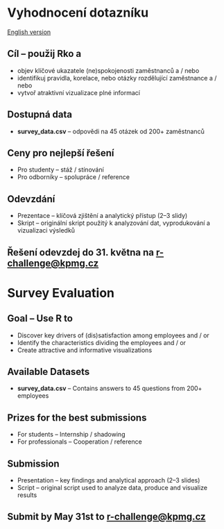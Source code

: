 # Vyhodnocení dotazníku

[English version](#survey-evaluation)

## Cíl – použij Rko a 
* objev klíčové ukazatele (ne)spokojenosti zaměstnanců a / nebo
* identifikuj pravidla, korelace, nebo otázky rozdělující zaměstnance a / nebo
* vytvoř atraktivní vizualizace plné informací

## Dostupná data

* **survey_data.csv** – odpovědi na 45 otázek od 200+ zaměstnanců
 
## Ceny pro nejlepší řešení

* Pro studenty – stáž / stínování 
* Pro odborníky – spolupráce / reference 

## Odevzdání

* Prezentace – klíčová zjištění a analytický přístup (2–3 slidy) 
* Skript – originální skript použitý k analyzování dat, vyprodukování a vizualizaci výsledků

## Řešení odevzdej do 31. května na r-challenge@kpmg.cz 





# Survey Evaluation

## Goal – Use R to
* Discover key drivers of (dis)satisfaction among employees and / or
* Identify the characteristics dividing the employees and / or
* Create attractive and informative visualizations

## Available Datasets

* **survey_data.csv** – Contains answers to 45 questions from 200+ employees

## Prizes for the best submissions

* For students – Internship / shadowing
* For professionals – Cooperation / reference

## Submission

* Presentation – key findings and analytical approach (2–3 slides) 
* Script – original script used to analyze data, produce and visualize results

## Submit by May 31st to r-challenge@kpmg.cz 
